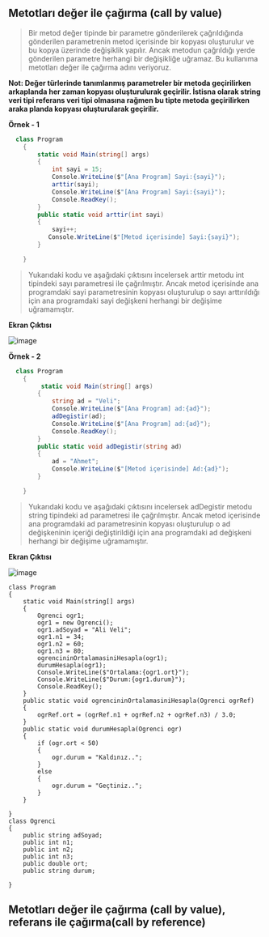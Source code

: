 ## Metotları değer ile çağırma (call by value) ## 
    
> Bir metod değer tipinde bir parametre gönderilerek çağrıldığında gönderilen parametrenin metod içerisinde bir kopyası oluşturulur ve bu kopya üzerinde değişiklik yapılır. Ancak metodun çağrıldığı yerde gönderilen parametre herhangi bir değişikliğe uğramaz. Bu kullanıma metotları değer ile çağırma adını veriyoruz. 

**Not: Değer türlerinde tanımlanmış parametreler bir metoda geçirilirken arkaplanda  her zaman  kopyası oluşturulurak geçirilir. İstisna olarak string veri tipi referans veri tipi olmasına rağmen bu tipte metoda geçirilirken araka planda kopyası oluşturularak geçirilir.**  

**Örnek - 1**
```csharp
  class Program
    {
        static void Main(string[] args)
        {
            int sayi = 15;
            Console.WriteLine($"[Ana Program] Sayi:{sayi}");
            arttir(sayi);
            Console.WriteLine($"[Ana Program] Sayi:{sayi}");
            Console.ReadKey();
        }
        public static void arttir(int sayi)
        {
            sayi++;
           Console.WriteLine($"[Metod içerisinde] Sayi:{sayi}");
        }

    }
```
> Yukarıdaki kodu ve aşağıdaki çıktısını incelersek arttir metodu int tipindeki sayı parametresi ile çağrılmıştır. Ancak metod içerisinde ana programdaki sayi parametresinin kopyası oluşturulup o sayı arttırıldığı için ana programdaki sayi değişkeni herhangi bir değişime uğramamıştır. 

**Ekran Çıktısı**

![image](https://user-images.githubusercontent.com/28144917/143385886-8b5b794f-9e32-4438-b730-22fa2a80ddb8.png)


**Örnek - 2**
```csharp
  class Program
    {
         static void Main(string[] args)
        {
            string ad = "Veli";
            Console.WriteLine($"[Ana Program] ad:{ad}");
            adDegistir(ad);
            Console.WriteLine($"[Ana Program] ad:{ad}");
            Console.ReadKey();
        }
        public static void adDegistir(string ad)
        {
            ad = "Ahmet";
            Console.WriteLine($"[Metod içerisinde] Ad:{ad}");
        }

    }
```
> Yukarıdaki kodu ve aşağıdaki çıktısını incelersek adDegistir metodu string tipindeki ad parametresi ile çağrılmıştır. Ancak metod içerisinde ana programdaki ad parametresinin kopyası oluşturulup o ad değişkeninin içeriği değiştirildiği için ana programdaki ad değişkeni herhangi bir değişime uğramamıştır. 

**Ekran Çıktısı**

![image](https://user-images.githubusercontent.com/28144917/143400976-03c04f17-7c60-4556-8328-abdf9aa33c27.png)

    class Program
    {
        static void Main(string[] args)
        {
            Ogrenci ogr1;
            ogr1 = new Ogrenci();
            ogr1.adSoyad = "Ali Veli";
            ogr1.n1 = 34;
            ogr1.n2 = 60;
            ogr1.n3 = 80;
            ogrencininOrtalamasiniHesapla(ogr1);
            durumHesapla(ogr1);
            Console.WriteLine($"Ortalama:{ogr1.ort}");
            Console.WriteLine($"Durum:{ogr1.durum}");
            Console.ReadKey();
        }
        public static void ogrencininOrtalamasiniHesapla(Ogrenci ogrRef)
        {
            ogrRef.ort = (ogrRef.n1 + ogrRef.n2 + ogrRef.n3) / 3.0;
        }
        public static void durumHesapla(Ogrenci ogr)
        {
            if (ogr.ort < 50)
            {
                ogr.durum = "Kaldınız..";
            }
            else
            {
                ogr.durum = "Geçtiniz..";
            }
        }

    }
    class Ogrenci
    {
        public string adSoyad;
        public int n1;
        public int n2;
        public int n3;
        public double ort;
        public string durum;

    }


## Metotları değer ile çağırma (call by value), referans ile çağırma(call by reference) ## 
